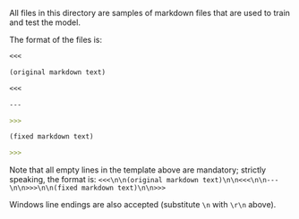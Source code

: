 All files in this directory are samples of markdown files that are used to train and test the model.

The format of the files is:
```md
<<<

(original markdown text)

<<<

---

>>>

(fixed markdown text)

>>>
```

Note that all empty lines in the template above are mandatory; strictly speaking, the format is:
```<<<\n\n(original markdown text)\n\n<<<\n\n---\n\n>>>\n\n(fixed markdown text)\n\n>>>```

Windows line endings are also accepted (substitute `\n` with `\r\n` above).